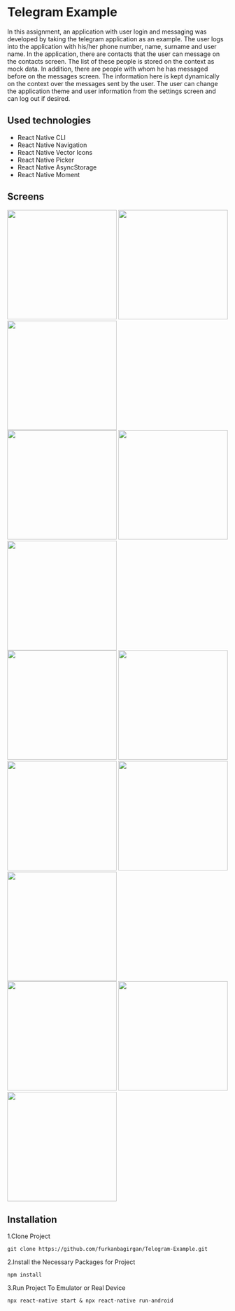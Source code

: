 # Telegram Example
In this assignment, an application with user login and messaging was developed by taking the telegram application as an example. The user logs into the application with his/her phone number, name, surname and user name. In the application, there are contacts that the user can message on the contacts screen. The list of these people is stored on the context as mock data. In addition, there are people with whom he has messaged before on the messages screen. The information here is kept dynamically on the context over the messages sent by the user. The user can change the application theme and user information from the settings screen and can log out if desired.

## Used technologies
- React Native CLI
- React Native Navigation
- React Native Vector Icons
- React Native Picker
- React Native AsyncStorage
- React Native Moment

## Screens
<div>
<kbd><img src="screenshots/lightContacts.jpg" width="250"></kbd>
<kbd><img src="screenshots/lightMessages.jpg" width="250"></kbd>
<kbd><img src="screenshots/lightChat.jpg" width="250"></kbd>
</div>
<div>
<kbd><img src="screenshots/lightSettings.jpg" width="250"></kbd>
<kbd><img src="screenshots/lightProfile.jpg" width="250"></kbd>
<kbd><img src="screenshots/lightTheme.jpg" width="250"></kbd>
</div>
<div>
<kbd><img src="screenshots/lightLogin.jpg" width="250"></kbd>
<kbd><img src="screenshots/darkLogin.jpg" width="250"></kbd>
</div>
<div>
<kbd><img src="screenshots/darkContacts.jpg" width="250"></kbd>
<kbd><img src="screenshots/darkMessages.jpg" width="250"></kbd>
<kbd><img src="screenshots/darkChat.jpg" width="250"></kbd>
</div>
<div>
<kbd><img src="screenshots/darkSettings.jpg" width="250"></kbd>
<kbd><img src="screenshots/darkProfile.jpg" width="250"></kbd>
<kbd><img src="screenshots/darkTheme.jpg" width="250"></kbd>
</div>

## Installation
1.Clone Project
```
git clone https://github.com/furkanbagirgan/Telegram-Example.git
```
2.Install the Necessary Packages for Project
```
npm install
```
3.Run Project To Emulator or Real Device
```
npx react-native start & npx react-native run-android
```
